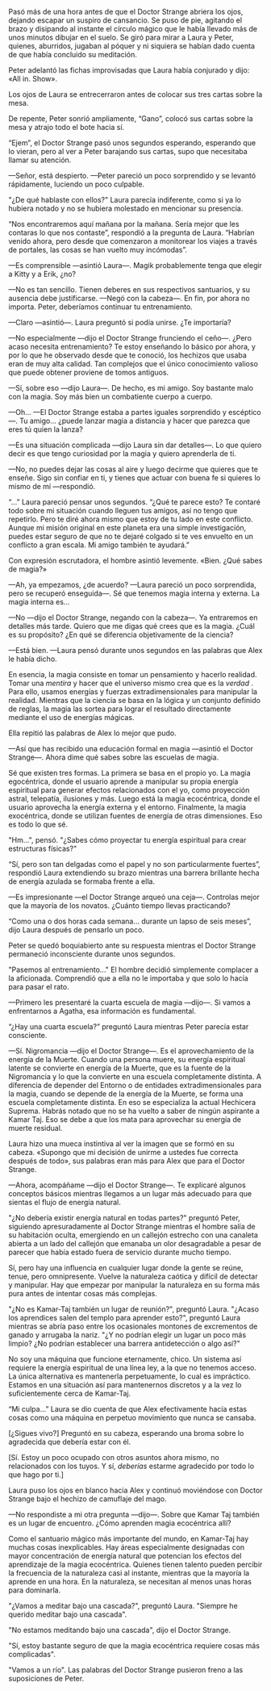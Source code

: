
Pasó más de una hora antes de que el Doctor Strange abriera los ojos, dejando escapar un suspiro de cansancio. Se puso de pie, agitando el brazo y disipando al instante el círculo mágico que le había llevado más de unos minutos dibujar en el suelo. Se giró para mirar a Laura y Peter, quienes, aburridos, jugaban al póquer y ni siquiera se habían dado cuenta de que había concluido su meditación.

Peter adelantó las fichas improvisadas que Laura había conjurado y dijo: «All in. Show».

Los ojos de Laura se entrecerraron antes de colocar sus tres cartas sobre la mesa.

De repente, Peter sonrió ampliamente, “Gano”, colocó sus cartas sobre la mesa y atrajo todo el bote hacia sí.

“Ejem”, el Doctor Strange pasó unos segundos esperando, esperando que lo vieran, pero al ver a Peter barajando sus cartas, supo que necesitaba llamar su atención.

—Señor, está despierto. —Peter pareció un poco sorprendido y se levantó rápidamente, luciendo un poco culpable.

"¿De qué hablaste con ellos?" Laura parecía indiferente, como si ya lo hubiera notado y no se hubiera molestado en mencionar su presencia.

“Nos encontraremos aquí mañana por la mañana. Sería mejor que les contaras lo que nos contaste”, respondió a la pregunta de Laura. “Habrían venido ahora, pero desde que comenzaron a monitorear los viajes a través de portales, las cosas se han vuelto muy incómodas”.

—Es comprensible —asintió Laura—. Magik probablemente tenga que elegir a Kitty y a Erik, ¿no?

—No es tan sencillo. Tienen deberes en sus respectivos santuarios, y su ausencia debe justificarse. —Negó con la cabeza—. En fin, por ahora no importa. Peter, deberíamos continuar tu entrenamiento.

—Claro —asintió—. Laura preguntó si podía unirse. ¿Te importaría?

—No especialmente —dijo el Doctor Strange frunciendo el ceño—. ¿Pero acaso necesita entrenamiento? Te estoy enseñando lo básico por ahora, y por lo que he observado desde que te conoció, los hechizos que usaba eran de muy alta calidad. Tan complejos que el único conocimiento valioso que puede obtener proviene de tomos antiguos.

—Sí, sobre eso —dijo Laura—. De hecho, es mi amigo. Soy bastante malo con la magia. Soy más bien un combatiente cuerpo a cuerpo.

—Oh... —El Doctor Strange estaba a partes iguales sorprendido y escéptico—. Tu amigo... ¿puede lanzar magia a distancia y hacer que parezca que eres tú quien la lanza?

—Es una situación complicada —dijo Laura sin dar detalles—. Lo que quiero decir es que tengo curiosidad por la magia y quiero aprenderla de ti.

—No, no puedes dejar las cosas al aire y luego decirme que quieres que te enseñe. Sigo sin confiar en ti, y tienes que actuar con buena fe si quieres lo mismo de mí —respondió.

“…” Laura pareció pensar unos segundos. “¿Qué te parece esto? Te contaré todo sobre mi situación cuando lleguen tus amigos, así no tengo que repetirlo. Pero te diré ahora mismo que estoy de tu lado en este conflicto. Aunque mi misión original en este planeta era una simple investigación, puedes estar seguro de que no te dejaré colgado si te ves envuelto en un conflicto a gran escala. Mi amigo también te ayudará.”

Con expresión escrutadora, el hombre asintió levemente. «Bien. ¿Qué sabes de magia?»

—Ah, ya empezamos, ¿de acuerdo? —Laura pareció un poco sorprendida, pero se recuperó enseguida—. Sé que tenemos magia interna y externa. La magia interna es...

—No —dijo el Doctor Strange, negando con la cabeza—. Ya entraremos en detalles más tarde. Quiero que me digas qué crees que es la magia. ¿Cuál es su propósito? ¿En qué se diferencia objetivamente de la ciencia?

—Está bien. —Laura pensó durante unos segundos en las palabras que Alex le había dicho.

En esencia, la magia consiste en tomar un pensamiento y hacerlo realidad. Tomar una _mentira_ y hacer que el universo mismo crea que es la _verdad_ . Para ello, usamos energías y fuerzas extradimensionales para manipular la realidad. Mientras que la ciencia se basa en la lógica y un conjunto definido de reglas, la magia las sortea para lograr el resultado directamente mediante el uso de energías mágicas.

Ella repitió las palabras de Alex lo mejor que pudo.

—Así que has recibido una educación formal en magia —asintió el Doctor Strange—. Ahora dime qué sabes sobre las escuelas de magia.

Sé que existen tres formas. La primera se basa en el propio yo. La magia egocéntrica, donde el usuario aprende a manipular su propia energía espiritual para generar efectos relacionados con el yo, como proyección astral, telepatía, ilusiones y más. Luego está la magia ecocéntrica, donde el usuario aprovecha la energía externa y el entorno. Finalmente, la magia exocéntrica, donde se utilizan fuentes de energía de otras dimensiones. Eso es todo lo que sé.

"Hm...", pensó. "¿Sabes cómo proyectar tu energía espiritual para crear estructuras físicas?"

“Sí, pero son tan delgadas como el papel y no son particularmente fuertes”, respondió Laura extendiendo su brazo mientras una barrera brillante hecha de energía azulada se formaba frente a ella.

—Es impresionante —el Doctor Strange arqueó una ceja—. Controlas mejor que la mayoría de los novatos. ¿Cuánto tiempo llevas practicando?

“Como una o dos horas cada semana… durante un lapso de seis meses”, dijo Laura después de pensarlo un poco.

Peter se quedó boquiabierto ante su respuesta mientras el Doctor Strange permaneció inconsciente durante unos segundos.

"Pasemos al entrenamiento..." El hombre decidió simplemente complacer a la aficionada. Comprendió que a ella no le importaba y que solo lo hacía para pasar el rato.

—Primero les presentaré la cuarta escuela de magia —dijo—. Si vamos a enfrentarnos a Agatha, esa información es fundamental.

“¿Hay una cuarta escuela?” preguntó Laura mientras Peter parecía estar consciente.

—Sí. Nigromancia —dijo el Doctor Strange—. Es el aprovechamiento de la energía de la Muerte. Cuando una persona muere, su energía espiritual latente se convierte en energía de la Muerte, que es la fuente de la Nigromancia y lo que la convierte en una escuela completamente distinta. A diferencia de depender del Entorno o de entidades extradimensionales para la magia, cuando se depende de la energía de la Muerte, se forma una escuela completamente distinta. En eso se especializa la actual Hechicera Suprema. Habrás notado que no se ha vuelto a saber de ningún aspirante a Kamar Taj. Eso se debe a que los mata para aprovechar su energía de muerte residual.

Laura hizo una mueca instintiva al ver la imagen que se formó en su cabeza. «Supongo que mi decisión de unirme a ustedes fue correcta después de todo», sus palabras eran más para Alex que para el Doctor Strange.

—Ahora, acompáñame —dijo el Doctor Strange—. Te explicaré algunos conceptos básicos mientras llegamos a un lugar más adecuado para que sientas el flujo de energía natural.

"¿No debería existir energía natural en todas partes?" preguntó Peter, siguiendo apresuradamente al Doctor Strange mientras el hombre salía de su habitación oculta, emergiendo en un callejón estrecho con una canaleta abierta a un lado del callejón que emanaba un olor desagradable a pesar de parecer que había estado fuera de servicio durante mucho tiempo.

Sí, pero hay una influencia en cualquier lugar donde la gente se reúne, tenue, pero omnipresente. Vuelve la naturaleza caótica y difícil de detectar y manipular. Hay que empezar por manipular la naturaleza en su forma más pura antes de intentar cosas más complejas.

"¿No es Kamar-Taj también un lugar de reunión?", preguntó Laura. "¿Acaso los aprendices salen del templo para aprender esto?", preguntó Laura mientras se abría paso entre los ocasionales montones de excrementos de ganado y arrugaba la nariz. "¿Y no podrían elegir un lugar un poco más limpio? ¿No podrían establecer una barrera antidetección o algo así?"

No soy una máquina que funcione eternamente, chico. Un sistema así requiere la energía espiritual de una línea ley, a la que no tenemos acceso. La única alternativa es mantenerla perpetuamente, lo cual es impráctico. Estamos en una situación así para mantenernos discretos y a la vez lo suficientemente cerca de Kamar-Taj.

“Mi culpa…” Laura se dio cuenta de que Alex efectivamente hacía estas cosas como una máquina en perpetuo movimiento que nunca se cansaba.

[¿Sigues vivo?] Preguntó en su cabeza, esperando una broma sobre lo agradecida que debería estar con él.

[Sí. Estoy un poco ocupado con otros asuntos ahora mismo, no relacionados con los tuyos. Y sí, _deberías_ estarme agradecido por todo lo que hago por ti.]

Laura puso los ojos en blanco hacia Alex y continuó moviéndose con Doctor Strange bajo el hechizo de camuflaje del mago.

—No respondiste a mi otra pregunta —dijo—. Sobre que Kamar Taj también es un lugar de encuentro. ¿Cómo aprenden magia ecocéntrica allí?

Como el santuario mágico más importante del mundo, en Kamar-Taj hay muchas cosas inexplicables. Hay áreas especialmente designadas con mayor concentración de energía natural que potencian los efectos del aprendizaje de la magia ecocéntrica. Quienes tienen talento pueden percibir la frecuencia de la naturaleza casi al instante, mientras que la mayoría la aprende en una hora. En la naturaleza, se necesitan al menos unas horas para dominarla.

"¿Vamos a meditar bajo una cascada?", preguntó Laura. "Siempre he querido meditar bajo una cascada".

"No estamos meditando bajo una cascada", dijo el Doctor Strange.

"Sí, estoy bastante seguro de que la magia ecocéntrica requiere cosas más complicadas".

"Vamos a un río". Las palabras del Doctor Strange pusieron freno a las suposiciones de Peter.